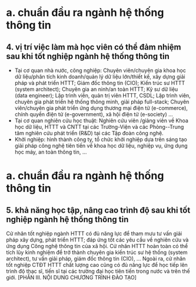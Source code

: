 # a. chuẩn đầu ra ngành hệ thống thông tin
## 4. vị trí việc làm mà học viên có thể đảm nhiệm sau khi tốt nghiệp ngành hệ thống thông tin
-   Tại cơ quan nhà nước, công nghiệp: Chuyên viên/chuyên gia khoa học dữ liệu/phân tích kinh doanh/quản lý dữ liệu lớn/thiết kế, xây dựng giải pháp và phát triển HTTT; Giám đốc thông tin (CIO); Kiến trúc sư HTTT (system architect); Chuyên gia an ninh/an toàn HTTT; Kỹ sư dữ liệu (data engineer); Lập trình viên, quản trị viên HTTT, CSDL; Lập trình viên, chuyên gia phát triển hệ thống thông minh, giải pháp full-stack; Chuyên viên/chuyên gia phát triển ứng dụng thương mại điện tử (e-commerce), chính quyền điện tử (e-government), xã hội điện tử (e-society) ...
-   Tại cơ quan nghiên cứu học thuật: Nghiên cứu viên /giảng viên về Khoa học dữ liệu, HTTT và CNTT tại các Trường-Viện và các Phòng--Trung tâm nghiên cứu phát triển (R&D) tại các Tập đoàn công nghệ.
-   Khởi nghiệp: hình thành công ty, tổ chức khởi nghiệp dựa trên sáng tạo giải pháp công nghệ tiên tiến về khoa học dữ liệu, nghiệp vụ, ứng dụng học máy, an toàn thông tin, ...
# a. chuẩn đầu ra ngành hệ thống thông tin
## 5. khả năng học tập, nâng cao trình độ sau khi tốt nghiệp ngành hệ thống thông tin
Cử nhân tốt nghiệp ngành HTTT có đủ năng lực để tham mưu tư vấn giải pháp xây dựng, phát triển HTTT; đáp ứng tốt các yêu cầu về nghiên cứu và ứng dụng Công nghệ thông tin của xã hội. Cử nhân HTTT hoàn toàn có thể tích lũy kinh nghiệm để trở thành chuyên gia kiến trúc sư hệ thống (system architect), tư vấn giải pháp, giám đốc thông tin (CIO), ... Ngoài ra, cử nhân tốt nghiệp CTĐT HTTT chất lượng cao cũng có đủ năng lực để học tiếp lên trình độ thạc sĩ, tiến sĩ tại các trường đại học tiên tiến trong nước và trên thế giới.
[PHẦN III. NỘI DUNG CHƯƠNG TRÌNH ĐÀO TẠO]
